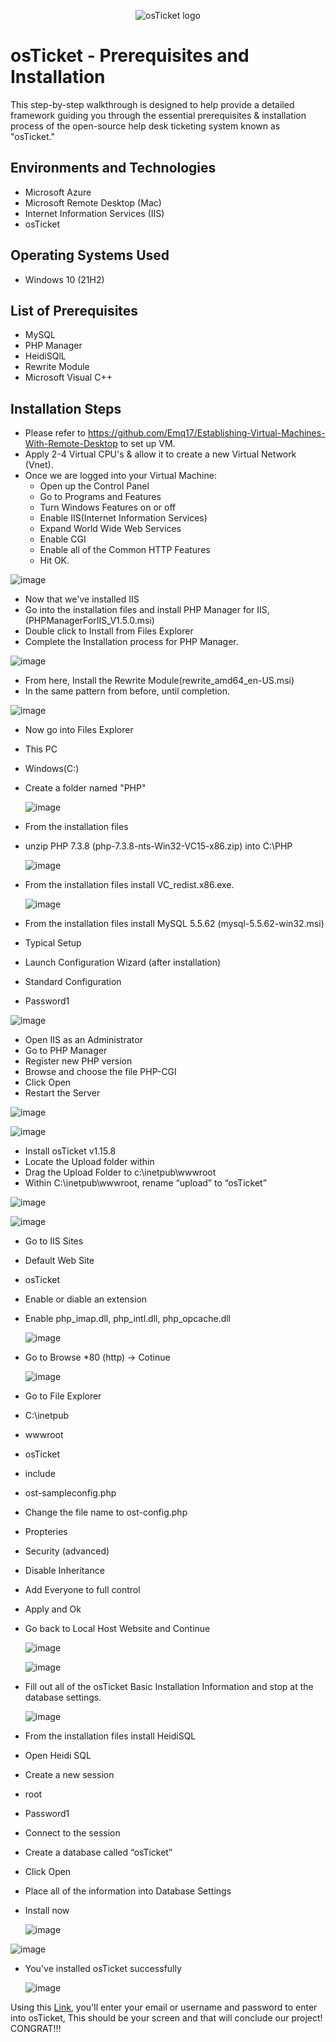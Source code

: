 <p align="center">
<img src="https://i.imgur.com/Clzj7Xs.png" alt="osTicket logo"/>
</p>

<h1>osTicket - Prerequisites and Installation</h1>
This step-by-step walkthrough is designed to help provide a detailed framework guiding you through the essential prerequisites & installation process of the open-source help desk ticketing system known as "osTicket."<br />



<h2>Environments and Technologies</h2>

- Microsoft Azure
- Microsoft Remote Desktop (Mac)
- Internet Information Services (IIS)
- osTicket

<h2>Operating Systems Used </h2>

- Windows 10 (21H2)

<h2>List of Prerequisites</h2>

- MySQL
- PHP Manager
- HeidiSQlL
- Rewrite Module
- Microsoft Visual C++

<h2>Installation Steps</h2>

- Please refer to https://github.com/Emq17/Establishing-Virtual-Machines-With-Remote-Desktop to set up VM.
- Apply 2-4 Virtual CPU's & allow it to create a new Virtual Network (Vnet).
- Once we are logged into your Virtual Machine:
  - Open up the Control Panel
  - Go to Programs and Features
  - Turn Windows Features on or off
  - Enable IIS(Internet Information Services)
  - Expand World Wide Web Services
  - Enable CGI
  - Enable all of the Common HTTP Features
  - Hit OK.

![image](https://github.com/CarlosAlvarado0718/osticket-prereqs/assets/140138198/530a2d16-dd64-49a0-862a-8a33dac7d00a)

- Now that we've installed IIS
- Go into the installation files and install PHP Manager for IIS, (PHPManagerForIIS_V1.5.0.msi)
- Double click to Install from Files Explorer
- Complete the Installation process for PHP Manager.

![image](https://github.com/CarlosAlvarado0718/osticket-prereqs/assets/140138198/99bf3a59-8d45-44a8-b43e-e818a7dc32bb)

- From here, Install the Rewrite Module(rewrite_amd64_en-US.msi)
- In the same pattern from before, until completion.

  
![image](https://github.com/CarlosAlvarado0718/osticket-prereqs/assets/140138198/0e4b3d58-4f5e-452f-8ddb-c21d7b48d235)

- Now go into Files Explorer
- This PC
- Windows(C:)
- Create a folder named "PHP"

  
  ![image](https://github.com/CarlosAlvarado0718/osticket-prereqs/assets/140138198/9c73e0c4-bfef-4443-a932-1862ac7607a6)

- From the installation files
- unzip PHP 7.3.8 (php-7.3.8-nts-Win32-VC15-x86.zip) into C:\PHP

  
  ![image](https://github.com/CarlosAlvarado0718/osticket-prereqs/assets/140138198/32360f37-fde1-48b3-963c-9abf0fe84e0a)


- From the installation files install VC_redist.x86.exe.


  ![image](https://github.com/CarlosAlvarado0718/osticket-prereqs/assets/140138198/6882d61c-ae1d-4287-8ea7-6904bf458dbc)

 - From the installation files install MySQL 5.5.62 (mysql-5.5.62-win32.msi)
  
  - Typical Setup
  - Launch Configuration Wizard (after installation)
  - Standard Configuration
  - Password1 

  ![image](https://github.com/CarlosAlvarado0718/osticket-prereqs/assets/140138198/de834eb0-5630-4d66-919c-eee98b03e8fa)

 - Open IIS as an Administrator
 - Go to PHP Manager
 - Register new PHP version
 - Browse and choose the file PHP-CGI
 - Click Open
 - Restart the Server

  
  ![image](https://github.com/CarlosAlvarado0718/osticket-prereqs/assets/140138198/e8f58a87-b7d9-4c76-b052-da293ab79ac1)



  ![image](https://github.com/CarlosAlvarado0718/osticket-prereqs/assets/140138198/68b6a8f9-687f-4d36-b243-b7c0b0692aa5)


 - Install osTicket v1.15.8 
 - Locate the Upload folder within
 - Drag the Upload Folder to c:\inetpub\wwwroot
 - Within C:\inetpub\wwwroot, rename “upload” to “osTicket”


  ![image](https://github.com/CarlosAlvarado0718/osticket-prereqs/assets/140138198/e0df4bc4-6040-47ef-88ba-36691f9a61a9)

![image](https://github.com/CarlosAlvarado0718/osticket-prereqs/assets/140138198/fb259c8b-dd1f-4c8f-9bf7-17c4baa18469)

- Go to IIS Sites
- Default Web Site
- osTicket
- Enable or diable an extension
- Enable php_imap.dll, php_intl.dll, php_opcache.dll 

  ![image](https://github.com/CarlosAlvarado0718/osticket-prereqs/assets/140138198/9d6b2b3e-f78a-48cc-a181-3badebd7c8a6)


- Go to Browse *80 (http) -> Cotinue 


  ![image](https://github.com/CarlosAlvarado0718/osticket-prereqs/assets/140138198/c66ec2f2-c39d-412a-a807-5e5fa4f71331)


- Go to File Explorer
- C:\inetpub
- wwwroot
- osTicket
- include
- ost-sampleconfig.php
- Change the file name to ost-config.php
- Propteries
- Security (advanced)
- Disable Inheritance
- Add Everyone to full control
- Apply and Ok
- Go back to Local Host Website and Continue


  ![image](https://github.com/CarlosAlvarado0718/osticket-prereqs/assets/140138198/26da08c4-18e0-4348-928c-222058ee940b)

  ![image](https://github.com/CarlosAlvarado0718/osticket-prereqs/assets/140138198/2dca7648-7a0a-4916-b050-7b21d278cbdc)



- Fill out all of the osTicket Basic Installation Information and stop at the database settings.


  ![image](https://github.com/CarlosAlvarado0718/osticket-prereqs/assets/140138198/eac087a6-2cde-4c59-9e88-14719fc92ec4)


- From the installation files install HeidiSQL
- Open Heidi SQL
- Create a new session
- root
- Password1
- Connect to the session
- Create a database called “osTicket”
- Click Open
- Place all of the information into Database Settings
- Install now


  ![image](https://github.com/CarlosAlvarado0718/osticket-prereqs/assets/140138198/3fba5b30-f5f1-4697-a625-33adf724831a)

![image](https://github.com/CarlosAlvarado0718/osticket-prereqs/assets/140138198/a46fff1e-b672-4147-96a3-3fcaa3e585e8)


- You've installed osTicket successfully



  ![image](https://github.com/CarlosAlvarado0718/osticket-prereqs/assets/140138198/0986351f-e7ef-48f6-81b7-8b367f6958fe)

 Using this <a href="http://localhost/osTicket/scp/login.php">Link</a>, you'll enter your email or username and password to enter into osTicket, This should be your screen and that will conclude our project! CONGRAT!!!
